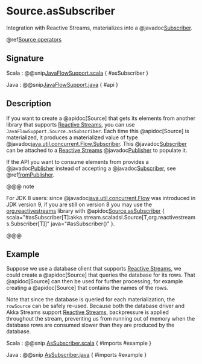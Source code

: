 # Source.asSubscriber

Integration with Reactive Streams, materializes into a @javadoc[Subscriber](java.util.concurrent.Flow.Subscriber).

@ref[Source operators](../index.md#source-operators)

## Signature

Scala
:   @@snip[JavaFlowSupport.scala](/akka-stream/src/main/scala/akka/stream/scaladsl/JavaFlowSupport.scala) { #asSubscriber }

Java
:   @@snip[JavaFlowSupport.java](/akka-docs/src/test/java-jdk9-only/jdocs/stream/operators/source/AsSubscriber.java) { #api }

## Description

If you want to create a @apidoc[Source] that gets its elements from another library that supports
[Reactive Streams](https://www.reactive-streams.org/), you can use `JavaFlowSupport.Source.asSubscriber`.
Each time this @apidoc[Source] is materialized, it produces a materialized value of type
@javadoc[java.util.concurrent.Flow.Subscriber](java.util.concurrent.Flow.Subscriber).
This @javadoc[Subscriber](java.util.concurrent.Flow.Subscriber) can be attached to a
[Reactive Streams](https://www.reactive-streams.org/) @javadoc[Publisher](java.util.concurrent.Flow.Publisher)
to populate it.

If the API you want to consume elements from provides a @javadoc[Publisher](java.util.concurrent.Flow.Publisher) instead of accepting a @javadoc[Subscriber](java.util.concurrent.Flow.Subscriber), see @ref[fromPublisher](fromPublisher.md).

@@@ note

For JDK 8 users: since @javadoc[java.util.concurrent.Flow](java.util.concurrent.Flow) was introduced in JDK version 9,
if you are still on version 8 you may use the [org.reactivestreams](https://github.com/reactive-streams/reactive-streams-jvm#reactive-streams) library with @apidoc[Source.asSubscriber](Source$) { scala="#asSubscriber[T]:akka.stream.scaladsl.Source[T,org.reactivestreams.Subscriber[T]]" java="#asSubscriber()" }.

@@@

## Example

Suppose we use a database client that supports [Reactive Streams](https://www.reactive-streams.org/),
we could create a @apidoc[Source] that queries the database for its rows. That @apidoc[Source] can then
be used for further processing, for example creating a @apidoc[Source] that contains the names of the
rows.

Note that since the database is queried for each materialization, the `rowSource` can be safely re-used.
Because both the database driver and Akka Streams support [Reactive Streams](https://www.reactive-streams.org/),
backpressure is applied throughout the stream, preventing us from running out of memory when the database
rows are consumed slower than they are produced by the database.

Scala
:  @@snip [AsSubscriber.scala](/akka-docs/src/test/scala-jdk9-only/docs/stream/operators/source/AsSubscriber.scala) { #imports #example }

Java
:  @@snip [AsSubscriber.java](/akka-docs/src/test/java-jdk9-only/jdocs/stream/operators/source/AsSubscriber.java) { #imports #example }
